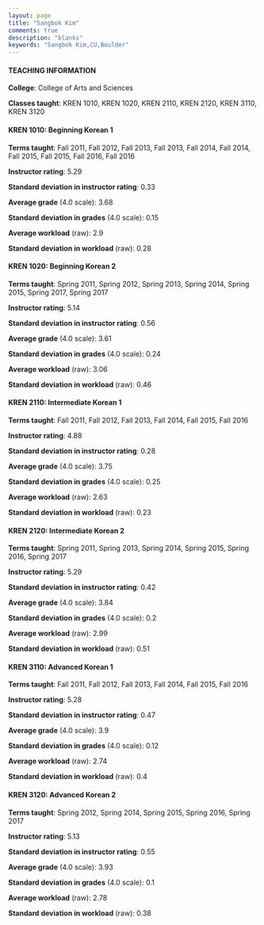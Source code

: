 ```yaml
---
layout: page
title: "Sangbok Kim" 
comments: true
description: "blanks"
keywords: "Sangbok Kim,CU,Boulder"
---
```

<head>
<script src="https://ajax.googleapis.com/ajax/libs/jquery/2.1.3/jquery.min.js"></script>
<script src="https://dl.dropboxusercontent.com/s/pc42nxpaw1ea4o9/highcharts.js?dl=0"></script>
<!-- <script src="../assets/js/highcharts.js"></script> -->
<style type="text/css">@font-face {
	font-family: "Bebas Neue";
	src: url(https://www.filehosting.org/file/details/544349/BebasNeue Regular.otf) format("opentype");
	}
	h1.Bebas { 
		font-family: "Bebas Neue", Verdana, Tahoma;
	}
</style>
</head>
	   
#### TEACHING INFORMATION

**College**: College of Arts and Sciences

**Classes taught**: KREN 1010, KREN 1020, KREN 2110, KREN 2120, KREN 3110, KREN 3120

#### KREN 1010: Beginning Korean 1

**Terms taught**: Fall 2011, Fall 2012, Fall 2013, Fall 2013, Fall 2014, Fall 2014, Fall 2015, Fall 2015, Fall 2016, Fall 2016

**Instructor rating**: 5.29

**Standard deviation in instructor rating**: 0.33

**Average grade** (4.0 scale): 3.68

**Standard deviation in grades** (4.0 scale): 0.15

**Average workload** (raw): 2.9

**Standard deviation in workload** (raw): 0.28

#### KREN 1020: Beginning Korean 2

**Terms taught**: Spring 2011, Spring 2012, Spring 2013, Spring 2014, Spring 2015, Spring 2017, Spring 2017

**Instructor rating**: 5.14

**Standard deviation in instructor rating**: 0.56

**Average grade** (4.0 scale): 3.61

**Standard deviation in grades** (4.0 scale): 0.24

**Average workload** (raw): 3.06

**Standard deviation in workload** (raw): 0.46

#### KREN 2110: Intermediate Korean 1

**Terms taught**: Fall 2011, Fall 2012, Fall 2013, Fall 2014, Fall 2015, Fall 2016

**Instructor rating**: 4.88

**Standard deviation in instructor rating**: 0.28

**Average grade** (4.0 scale): 3.75

**Standard deviation in grades** (4.0 scale): 0.25

**Average workload** (raw): 2.63

**Standard deviation in workload** (raw): 0.23

#### KREN 2120: Intermediate Korean 2

**Terms taught**: Spring 2011, Spring 2013, Spring 2014, Spring 2015, Spring 2016, Spring 2017

**Instructor rating**: 5.29

**Standard deviation in instructor rating**: 0.42

**Average grade** (4.0 scale): 3.84

**Standard deviation in grades** (4.0 scale): 0.2

**Average workload** (raw): 2.99

**Standard deviation in workload** (raw): 0.51

#### KREN 3110: Advanced Korean 1

**Terms taught**: Fall 2011, Fall 2012, Fall 2013, Fall 2014, Fall 2015, Fall 2016

**Instructor rating**: 5.28

**Standard deviation in instructor rating**: 0.47

**Average grade** (4.0 scale): 3.9

**Standard deviation in grades** (4.0 scale): 0.12

**Average workload** (raw): 2.74

**Standard deviation in workload** (raw): 0.4

#### KREN 3120: Advanced Korean 2

**Terms taught**: Spring 2012, Spring 2014, Spring 2015, Spring 2016, Spring 2017

**Instructor rating**: 5.13

**Standard deviation in instructor rating**: 0.55

**Average grade** (4.0 scale): 3.93

**Standard deviation in grades** (4.0 scale): 0.1

**Average workload** (raw): 2.78

**Standard deviation in workload** (raw): 0.38

